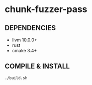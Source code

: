 # chunk-fuzzer-pass

## DEPENDENCIES
- llvm 10.0.0+
- rust
- cmake 3.4+

## COMPILE & INSTALL
```
./build.sh
```